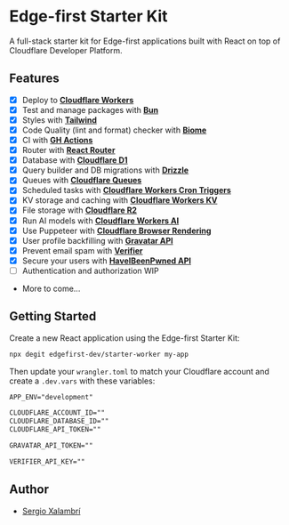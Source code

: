 # Edge-first Starter Kit

A full-stack starter kit for Edge-first applications built with React on top of Cloudflare Developer Platform.

## Features

- [x] Deploy to **[Cloudflare Workers](https://workers.cloudflare.com/)**
- [x] Test and manage packages with **[Bun](https://bun.sh/docs/cli/test)**
- [x] Styles with **[Tailwind](https://tailwindcss.com/)**
- [x] Code Quality (lint and format) checker with **[Biome](https://biomejs.dev)**
- [x] CI with **[GH Actions](https://github.com/features/actions)**
- [x] Router with **[React Router](https://reactrouter.com/dev)**
- [x] Database with **[Cloudflare D1](https://developers.cloudflare.com/d1/)**
- [x] Query builder and DB migrations with **[Drizzle](https://orm.drizzle.team)**
- [x] Queues with **[Cloudflare Queues](https://developers.cloudflare.com/queues/)**
- [x] Scheduled tasks with **[Cloudflare Workers Cron Triggers](https://developers.cloudflare.com/workers/configuration/cron-triggers/)**
- [x] KV storage and caching with **[Cloudflare Workers KV](https://developers.cloudflare.com/kv/)**
- [x] File storage with **[Cloudflare R2](https://developers.cloudflare.com/r2/)**
- [x] Run AI models with **[Cloudflare Workers AI](https://developers.cloudflare.com/workers-ai/)**
- [x] Use Puppeteer with **[Cloudflare Browser Rendering](https://developers.cloudflare.com/browser-rendering/)**
- [x] User profile backfilling with **[Gravatar API](https://docs.gravatar.com/)**
- [x] Prevent email spam with **[Verifier](https://verifier.meetchopra.com)**
- [x] Secure your users with **[HaveIBeenPwned API](https://haveibeenpwned.com/API/v3)**
- [ ] Authentication and authorization WIP
- More to come...

## Getting Started

Create a new React application using the Edge-first Starter Kit:

```sh
npx degit edgefirst-dev/starter-worker my-app
```

Then update your `wrangler.toml` to match your Cloudflare account and create a `.dev.vars` with these variables:

```txt
APP_ENV="development"

CLOUDFLARE_ACCOUNT_ID=""
CLOUDFLARE_DATABASE_ID=""
CLOUDFLARE_API_TOKEN=""

GRAVATAR_API_TOKEN=""

VERIFIER_API_KEY=""
```

## Author

- [Sergio Xalambrí](https://sergiodxa.com)
